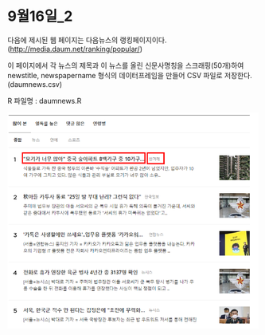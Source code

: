 # 9월16일_2

다음에 제시된 웹 페이지는 다음뉴스의 랭킹페이지이다. (http://media.daum.net/ranking/popular/)

이 페이지에서 각 뉴스의 제목과 이 뉴스를 올린 신문사명칭을 스크래핑(50개)하여 newstitle, newspapername 형식의 데이터프레임을 만들어 CSV 파일로 저장한다.(daumnews.csv)

R 파일명 : daumnews.R

![](https://github.com/dongIhwa/R_practice/blob/master/data/0916.png?raw=true)